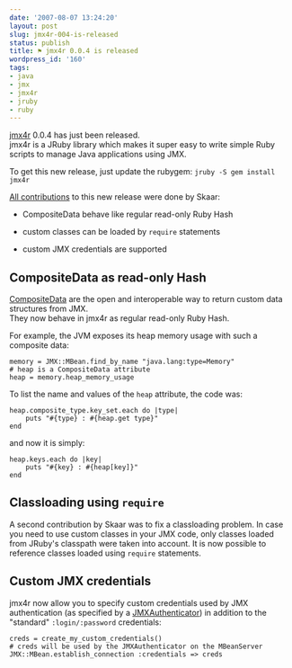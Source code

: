 ```yaml
---
date: '2007-08-07 13:24:20'
layout: post
slug: jmx4r-004-is-released
status: publish
title: ⚑ jmx4r 0.0.4 is released
wordpress_id: '160'
tags:
- java
- jmx
- jmx4r
- jruby
- ruby
---
```


[jmx4r][jmx4r] 0.0.4 has just been released.  
jmx4r is a JRuby library which makes it super easy to write simple Ruby scripts to manage Java applications using JMX.

To get this new release, just update the rubygem: `jruby -S gem install jmx4r`

[All contributions][0.0.4-issues] to this new release were done by Skaar:





  * CompositeData behave like regular read-only Ruby Hash


  * custom classes can be loaded by `require` statements


  * custom JMX credentials are supported



[jmx4r]: http://code.google.com/p/jmx4r/
[0.0.4-issues]: http://code.google.com/p/jmx4r/issues/list?can=1&q;=label:Milestone-0_0_4&colspec;=ID%20Type%20Status%20Priority%20Milestone%20Owner%20Summary&sort;=&x;=Milestone&y;=&cells;=tiles



## CompositeData as read-only Hash ##

[CompositeData][compositedata] are the open and interoperable way to return custom data structures from JMX.  
They now behave in jmx4r as regular read-only Ruby Hash.

For example, the JVM exposes its heap memory usage with such a composite data:


    
    
    memory = JMX::MBean.find_by_name "java.lang:type=Memory"
    # heap is a CompositeData attribute
    heap = memory.heap_memory_usage
    



To list the name and values of the `heap` attribute, the code was:


    
    
    heap.composite_type.key_set.each do |type|
        puts "#{type} : #{heap.get type}"
    end
    



and now it is simply:


    
    
    heap.keys.each do |key|
        puts "#{key} : #{heap[key]}"
    end
    



## Classloading using `require` ##

A second contribution by Skaar was to fix a classloading problem.
In case you need to use custom classes in your JMX code, only classes loaded from JRuby's classpath were taken into account.
It is now possible to reference classes loaded using `require` statements.

## Custom JMX credentials ##

jmx4r now allow you to specify custom credentials used by JMX authentication (as specified by a [JMXAuthenticator][jmxauthenticator]) in addition to the "standard" `:login/:password` credentials:


    
    
    creds = create_my_custom_credentials()
    # creds will be used by the JMXAuthenticator on the MBeanServer
    JMX::MBean.establish_connection :credentials => creds
    

   

[compositedata]: http://java.sun.com/j2se/1.5.0/docs/api/javax/management/openmbean/CompositeData.html
[jmxauthenticator]: http://java.sun.com/j2se/1.5.0/docs/api/javax/management/remote/JMXAuthenticator.html
